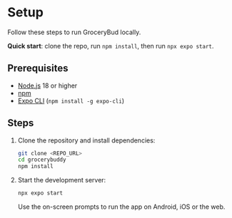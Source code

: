 # Setup

Follow these steps to run GroceryBud locally.

**Quick start**: clone the repo, run `npm install`, then run `npx expo start`.

## Prerequisites
- [Node.js](https://nodejs.org/) 18 or higher
- [npm](https://www.npmjs.com/)
- [Expo CLI](https://docs.expo.dev/workflow/expo-cli/) (`npm install -g expo-cli`)

## Steps
1. Clone the repository and install dependencies:
   ```bash
   git clone <REPO_URL>
   cd grocerybuddy
   npm install
   ```
2. Start the development server:
   ```bash
   npx expo start
   ```
   Use the on-screen prompts to run the app on Android, iOS or the web.
